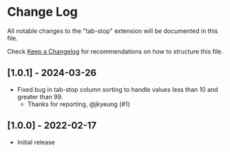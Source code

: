 # Change Log

All notable changes to the "tab-stop" extension will be documented in this file.

Check [Keep a Changelog](http://keepachangelog.com/) for recommendations on how to structure this file.

## [1.0.1] - 2024-03-26

- Fixed bug in tab-stop column sorting to handle values less than 10 and greater than 99.
  - Thanks for reporting, @jkyeung (#1)

## [1.0.0] - 2022-02-17

- Initial release